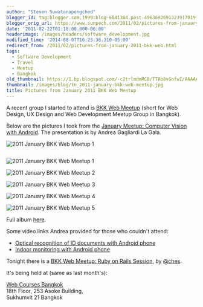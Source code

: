 ```yaml
---
author: "Steven Suwatanapongched"
blogger_id: tag:blogger.com,1999:blog-6841384.post-4963692691323917019
blogger_orig_url: https://www.sunpech.com/2011/02/pictures-from-january-2011-bkk-web.html
date: '2011-02-22T01:18:00.000-06:00'
headerimage: /images/headers/software_development.jpg
modified_time: '2014-08-07T16:23:36.310-05:00'
redirect_from: /2011/02/pictures-from-january-2011-bkk-web.html
tags:
  - Software Development
  - Travel
  - Meetup
  - Bangkok
old_thumbnail: https://1.bp.blogspot.com/-c2trlmdmRC8/TT8b8vGnfwI/AAAAAAAAfQ4/_6MYU9_qZfM/s800/IMG_4772.jpg
thumbnail: /images/blog/tn_2011-january-bkk-web-meetup.jpg
title: Pictures from January 2011 BKK Web Meetup
---
```



A recent group I started to attend is [BKK Web Meetup](https://www.meetup.com/bkk-web/) (short for Web Design, UX Design and Web Development Meetup Group in Bangkok).

Below are the pictures I took from the [January Meetup: Computer Vision with Android](https://www.meetup.com/bkk-web/events/15940959/). The presentation is by Andrea Gagliardi La Gala.

![2011 January BKK Web Meetup 1](/images/blog/IMG_4772.jpg)

<a href="https://3.bp.blogspot.com/-FbYrNDzYxiI/TT8b_c5r04I/AAAAAAAAfRA/gEUuGt9qcpc/s800/IMG_4773.jpg" alt="" imageanchor="1"><img   border="0"  src="https://3.bp.blogspot.com/-FbYrNDzYxiI/TT8b_c5r04I/AAAAAAAAfRA/gEUuGt9qcpc/s800/IMG_4773.jpg" alt=""  /></a>

![2011 January BKK Web Meetup 1](/images/blog/IMG_4775.jpg)

![2011 January BKK Web Meetup 2](/images/blog/IMG_4776.jpg)

![2011 January BKK Web Meetup 3](/images/blog/IMG_4780.jpg)

![2011 January BKK Web Meetup 4](/images/blog/IMG_4791.jpg)

![2011 January BKK Web Meetup 5](/images/blog/IMG_4796.jpg)

Full album [here](https://photos.app.goo.gl/6qGYuhoKkvCn3mot9).

Some video links Andrea provided for those who couldn't attend:

* [Optical recognition of ID documents with Android phone](https://www.youtube.com/watch?v=_8nYnyh767A)
* [Indoor monitoring with Android phone](https://www.youtube.com/watch?v=b-m7SXDPTKs)


Tonight there is a [BKK Web Meetup: Ruby on Rails Session](https://www.meetup.com/bkk-web/events/16339774/), by [@ches](https://twitter.com/#!/ches).

It's being held at (same as last month's):

[Web Courses Bangkok](https://www.webcoursesbangkok.com/)\
18th Floor, 253 Asoke Building, \
Sukhumvit 21 Bangkok